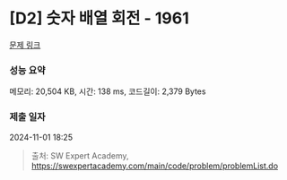 # [D2] 숫자 배열 회전 - 1961 

[문제 링크](https://swexpertacademy.com/main/code/problem/problemDetail.do?contestProbId=AV5Pq-OKAVYDFAUq) 

### 성능 요약

메모리: 20,504 KB, 시간: 138 ms, 코드길이: 2,379 Bytes

### 제출 일자

2024-11-01 18:25



> 출처: SW Expert Academy, https://swexpertacademy.com/main/code/problem/problemList.do